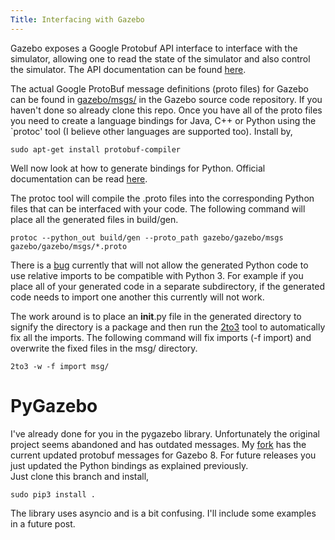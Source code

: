```yaml
---
Title: Interfacing with Gazebo
---
```


Gazebo exposes a Google Protobuf API interface to interface with the simulator,
allowing one to read the state of the simulator and also control the simulator.
The API documentation can be found
[here](http://osrf-distributions.s3.amazonaws.com/gazebo/msg-api/dev/classes.html).

The actual Google ProtoBuf message definitions (proto files) for Gazebo can be found in
[gazebo/msgs/](https://bitbucket.org/osrf/gazebo/src/dce3030d87304270475ddb742e9be402bc383b5c/gazebo/msgs/?at=default)
in the Gazebo source code repository. If you haven't done so already clone this
repo. 
Once you have all of the proto files you need to create a language bindings for  Java, C++ or Python using the `protoc'
tool (I believe other languages are supported too). Install by,

~~~
sudo apt-get install protobuf-compiler
~~~


Well now look at how to generate bindings for Python. 
Official documentation can be read
[here](https://developers.google.com/protocol-buffers/docs/reference/python-generated).

The protoc tool will compile the .proto files into the corresponding Python
files that can be interfaced with your code. The following command will place
all the generated files in build/gen.

~~~
protoc --python_out build/gen --proto_path gazebo/gazebo/msgs
gazebo/gazebo/msgs/*.proto
~~~


There is a [bug](https://github.com/google/protobuf/issues/1491) currently that will not allow the generated Python code to use
relative imports to be compatible with Python 3. For example if you place all of
your generated code in a separate subdirectory, if the generated code needs to
import one another this currently will not work.

The work around is to place an __init__.py file in the generated directory to
signify the directory is a package and then run the
[2to3](http://www.diveintopython3.net/porting-code-to-python-3-with-2to3.html) tool to automatically
fix all the imports. The following command will fix imports (-f import) and
overwrite the fixed files in the msg/ directory. 

~~~
2to3 -w -f import msg/
~~~


# PyGazebo

I've already done for you in the pygazebo library.
Unfortunately the original project seems abandoned and has outdated messages. My
[fork](https://github.com/wil3/pygazebo/tree/f_msgs) has the current updated
protobuf messages for Gazebo 8. For future releases you just updated the Python
bindings as explained previously.  
Just clone this branch and install,

~~~
sudo pip3 install .
~~~

The library uses asyncio and is a bit confusing. I'll include some examples in a
future post.

